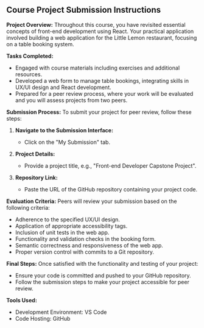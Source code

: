 ## Course Project Submission Instructions

**Project Overview:**
Throughout this course, you have revisited essential concepts of front-end development using React. Your practical application involved building a web application for the Little Lemon restaurant, focusing on a table booking system.

**Tasks Completed:**
- Engaged with course materials including exercises and additional resources.
- Developed a web form to manage table bookings, integrating skills in UX/UI design and React development.
- Prepared for a peer review process, where your work will be evaluated and you will assess projects from two peers.

**Submission Process:**
To submit your project for peer review, follow these steps:

1. **Navigate to the Submission Interface:**
   - Click on the "My Submission" tab.

2. **Project Details:**
   - Provide a project title, e.g., "Front-end Developer Capstone Project".

3. **Repository Link:**
   - Paste the URL of the GitHub repository containing your project code.

**Evaluation Criteria:**
Peers will review your submission based on the following criteria:
- Adherence to the specified UX/UI design.
- Application of appropriate accessibility tags.
- Inclusion of unit tests in the web app.
- Functionality and validation checks in the booking form.
- Semantic correctness and responsiveness of the web app.
- Proper version control with commits to a Git repository.

**Final Steps:**
Once satisfied with the functionality and testing of your project:
- Ensure your code is committed and pushed to your GitHub repository.
- Follow the submission steps to make your project accessible for peer review.

**Tools Used:**
- Development Environment: VS Code
- Code Hosting: GitHub
